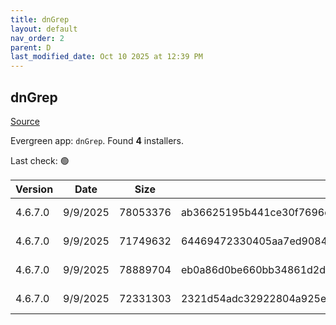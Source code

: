 ```yaml
---
title: dnGrep
layout: default
nav_order: 2
parent: D
last_modified_date: Oct 10 2025 at 12:39 PM
---
```


## dnGrep

[Source](https://dngrep.github.io/)

Evergreen app: `dnGrep`. Found **4** installers.

Last check: 🟢

| Version | Date     | Size     | Sha256                                                           | Architecture | InstallerType | Type | URI                                                                                                                                                                      |
| ------- | -------- | -------- | ---------------------------------------------------------------- | ------------ | ------------- | ---- | ------------------------------------------------------------------------------------------------------------------------------------------------------------------------ |
| 4.6.7.0 | 9/9/2025 | 78053376 | ab36625195b441ce30f7696d8a6236b5d7883713ed87432e0459ee300f468adc | x64          | Default       | msi  | [https://github.com/dnGrep/dnGrep/releases/download/v4.6.7.0/dnGREP.4.6.7.x64.msi](https://github.com/dnGrep/dnGrep/releases/download/v4.6.7.0/dnGREP.4.6.7.x64.msi)     |
| 4.6.7.0 | 9/9/2025 | 71749632 | 64469472330405aa7ed9084f0364721459583ad00d55e6cb0d1e01d03db543d1 | x86          | Default       | msi  | [https://github.com/dnGrep/dnGrep/releases/download/v4.6.7.0/dnGREP.4.6.7.x86.msi](https://github.com/dnGrep/dnGrep/releases/download/v4.6.7.0/dnGREP.4.6.7.x86.msi)     |
| 4.6.7.0 | 9/9/2025 | 78889704 | eb0a86d0be660bb34861d2d5e028ceea55b71944c13394fe756326dff3ceb986 | x64          | Default       | zip  | [https://github.com/dnGrep/dnGrep/releases/download/v4.6.7.0/dnGrep.4.6.7.0.x64.zip](https://github.com/dnGrep/dnGrep/releases/download/v4.6.7.0/dnGrep.4.6.7.0.x64.zip) |
| 4.6.7.0 | 9/9/2025 | 72331303 | 2321d54adc32922804a925e04ccaaeffb6f8ef42a4bace4bcb661a2a9dcc516b | x86          | Default       | zip  | [https://github.com/dnGrep/dnGrep/releases/download/v4.6.7.0/dnGrep.4.6.7.0.x86.zip](https://github.com/dnGrep/dnGrep/releases/download/v4.6.7.0/dnGrep.4.6.7.0.x86.zip) |
